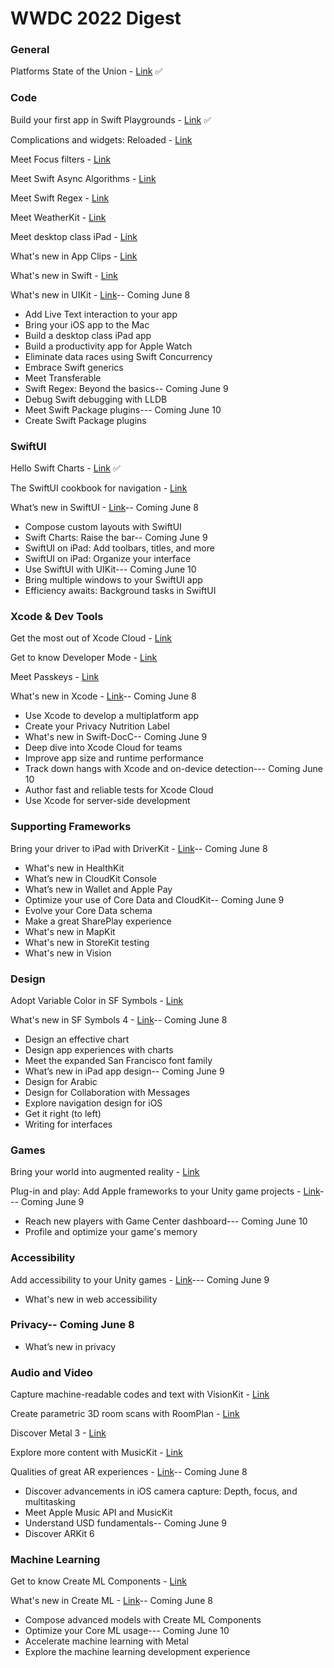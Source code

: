 # WWDC 2022 Digest

### **General**

Platforms State of the Union - [Link](https://developer.apple.com/videos/play/wwdc2022-102) ✅

### **Code**

Build your first app in Swift Playgrounds - [Link](https://developer.apple.com/videos/play/wwdc2022-110348) ✅

Complications and widgets: Reloaded - [Link](https://developer.apple.com/videos/play/wwdc2022-10050)

Meet Focus filters - [Link](https://developer.apple.com/videos/play/wwdc2022-10121)

Meet Swift Async Algorithms - [Link](https://developer.apple.com/videos/play/wwdc2022-110355)

Meet Swift Regex - [Link](https://developer.apple.com/videos/play/wwdc2022-110357)

Meet WeatherKit - [Link](https://developer.apple.com/videos/play/wwdc2022-10003)

Meet desktop class iPad - [Link](https://developer.apple.com/videos/play/wwdc2022-10069)

What's new in App Clips - [Link](https://developer.apple.com/videos/play/wwdc2022-10097)

What's new in Swift - [Link](https://developer.apple.com/videos/play/wwdc2022-110354)

What's new in UIKit - [Link](https://developer.apple.com/videos/play/wwdc2022-10068)-- Coming June 8

- Add Live Text interaction to your app
- Bring your iOS app to the Mac
- Build a desktop class iPad app
- Build a productivity app for Apple Watch
- Eliminate data races using Swift Concurrency
- Embrace Swift generics
- Meet Transferable
- Swift Regex: Beyond the basics-- Coming June 9
- Debug Swift debugging with LLDB
- Meet Swift Package plugins--- Coming June 10
- Create Swift Package plugins

### **SwiftUI**

Hello Swift Charts - [Link](https://developer.apple.com/videos/play/wwdc2022-10136) ✅


The SwiftUI cookbook for navigation - [Link](https://developer.apple.com/videos/play/wwdc2022-10054)

What’s new in SwiftUI - [Link](https://developer.apple.com/videos/play/wwdc2022-10052)-- Coming June 8

- Compose custom layouts with SwiftUI
- Swift Charts: Raise the bar-- Coming June 9
- SwiftUI on iPad: Add toolbars, titles, and more
- SwiftUI on iPad: Organize your interface
- Use SwiftUI with UIKit--- Coming June 10
- Bring multiple windows to your SwiftUI app
- Efficiency awaits: Background tasks in SwiftUI

### **Xcode & Dev Tools**

Get the most out of Xcode Cloud - [Link](https://developer.apple.com/videos/play/wwdc2022-110374)

Get to know Developer Mode - [Link](https://developer.apple.com/videos/play/wwdc2022-110344)

Meet Passkeys - [Link](https://developer.apple.com/videos/play/wwdc2022-10092)

What's new in Xcode - [Link](https://developer.apple.com/videos/play/wwdc2022-110427)-- Coming June 8

- Use Xcode to develop a multiplatform app
- Create your Privacy Nutrition Label
- What's new in Swift-DocC-- Coming June 9
- Deep dive into Xcode Cloud for teams
- Improve app size and runtime performance
- Track down hangs with Xcode and on-device detection--- Coming June 10
- Author fast and reliable tests for Xcode Cloud
- Use Xcode for server-side development

### **Supporting Frameworks**

Bring your driver to iPad with DriverKit - [Link](https://developer.apple.com/videos/play/wwdc2022-110373)-- Coming June 8

- What's new in HealthKit
- What’s new in CloudKit Console
- What’s new in Wallet and Apple Pay
- Optimize your use of Core Data and CloudKit-- Coming June 9
- Evolve your Core Data schema
- Make a great SharePlay experience
- What's new in MapKit
- What's new in StoreKit testing
- What's new in Vision

### **Design**

Adopt Variable Color in SF Symbols - [Link](https://developer.apple.com/videos/play/wwdc2022-10158)

What's new in SF Symbols 4 - [Link](https://developer.apple.com/videos/play/wwdc2022-10157)-- Coming June 8

- Design an effective chart
- Design app experiences with charts
- Meet the expanded San Francisco font family
- What’s new in iPad app design-- Coming June 9
- Design for Arabic
- Design for Collaboration with Messages
- Explore navigation design for iOS
- Get it right (to left)
- Writing for interfaces

### **Games**

Bring your world into augmented reality - [Link](https://developer.apple.com/videos/play/wwdc2022-10128)

Plug-in and play: Add Apple frameworks to your Unity game projects - [Link](https://developer.apple.com/videos/play/wwdc2022-10065)--- Coming June 9

- Reach new players with Game Center dashboard--- Coming June 10
- Profile and optimize your game's memory

### **Accessibility**

Add accessibility to your Unity games - [Link](https://developer.apple.com/videos/play/wwdc2022-10151)--- Coming June 9

- What's new in web accessibility

### **Privacy**-- Coming June 8

- What’s new in privacy

### **Audio and Video**

Capture machine-readable codes and text with VisionKit - [Link](https://developer.apple.com/videos/play/wwdc2022-10025)

Create parametric 3D room scans with RoomPlan - [Link](https://developer.apple.com/videos/play/wwdc2022-10127)

Discover Metal 3 - [Link](https://developer.apple.com/videos/play/wwdc2022-10066)

Explore more content with MusicKit - [Link](https://developer.apple.com/videos/play/wwdc2022-110347)

Qualities of great AR experiences - [Link](https://developer.apple.com/videos/play/wwdc2022-10131)-- Coming June 8

- Discover advancements in iOS camera capture: Depth, focus, and multitasking
- Meet Apple Music API and MusicKit
- Understand USD fundamentals-- Coming June 9
- Discover ARKit 6

### **Machine Learning**

Get to know Create ML Components - [Link](https://developer.apple.com/videos/play/wwdc2022-10019)

What's new in Create ML - [Link](https://developer.apple.com/videos/play/wwdc2022-110332)-- Coming June 8

- Compose advanced models with Create ML Components
- Optimize your Core ML usage--- Coming June 10
- Accelerate machine learning with Metal
- Explore the machine learning development experience
